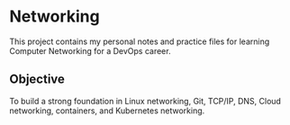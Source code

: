 # Networking

This project contains my personal notes and practice files for learning Computer Networking for a DevOps career.

## Objective
To build a strong foundation in Linux networking, Git, TCP/IP, DNS, Cloud networking, containers, and Kubernetes networking.

